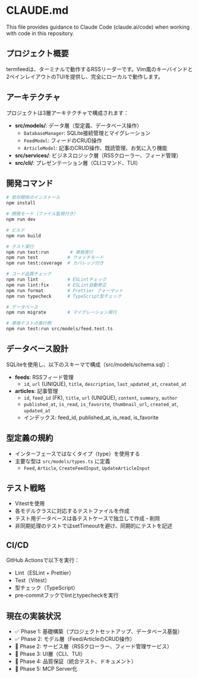 # CLAUDE.md

This file provides guidance to Claude Code (claude.ai/code) when working with code in this repository.

## プロジェクト概要

termfeedは、ターミナルで動作するRSSリーダーです。Vim風のキーバインドと2ペインレイアウトのTUIを提供し、完全にローカルで動作します。

## アーキテクチャ

プロジェクトは3層アーキテクチャで構成されます：

- **src/models/**: データ層（型定義、データベース操作）
  - `DatabaseManager`: SQLite接続管理とマイグレーション
  - `FeedModel`: フィードのCRUD操作
  - `ArticleModel`: 記事のCRUD操作、既読管理、お気に入り機能
- **src/services/**: ビジネスロジック層（RSSクローラー、フィード管理）
- **src/cli/**: プレゼンテーション層（CLIコマンド、TUI）

## 開発コマンド

```bash
# 依存関係のインストール
npm install

# 開発モード（ファイル監視付き）
npm run dev

# ビルド
npm run build

# テスト実行
npm run test:run        # 単発実行
npm run test           # ウォッチモード
npm run test:coverage  # カバレッジ付き

# コード品質チェック
npm run lint           # ESLintチェック
npm run lint:fix       # ESLint自動修正
npm run format         # Prettier フォーマット
npm run typecheck      # TypeScript型チェック

# データベース
npm run migrate        # マイグレーション実行

# 単体テストの実行例
npm run test:run src/models/feed.test.ts
```

## データベース設計

SQLiteを使用し、以下のスキーマで構成（src/models/schema.sql）：

- **feeds**: RSSフィード管理
  - `id`, `url` (UNIQUE), `title`, `description`, `last_updated_at`, `created_at`
- **articles**: 記事管理
  - `id`, `feed_id` (FK), `title`, `url` (UNIQUE), `content`, `summary`, `author`
  - `published_at`, `is_read`, `is_favorite`, `thumbnail_url`, `created_at`, `updated_at`
  - インデックス: feed_id, published_at, is_read, is_favorite

## 型定義の規約

- インターフェースではなくタイプ（type）を使用する
- 主要な型は `src/models/types.ts` に定義
  - `Feed`, `Article`, `CreateFeedInput`, `UpdateArticleInput`

## テスト戦略

- Vitestを使用
- 各モデルクラスに対応するテストファイルを作成
- テスト用データベースは各テストケースで独立して作成・削除
- 非同期処理のテストではsetTimeoutを避け、同期的にテストを記述

## CI/CD

GitHub Actionsで以下を実行：
- Lint（ESLint + Prettier）
- Test（Vitest）
- 型チェック（TypeScript）
- pre-commitフックでlintとtypecheckを実行

## 現在の実装状況

- ✅ Phase 1: 基礎構築（プロジェクトセットアップ、データベース基盤）
- ✅ Phase 2: モデル層（Feed/ArticleのCRUD操作）
- 🔲 Phase 2: サービス層（RSSクローラー、フィード管理サービス）
- 🔲 Phase 3: UI層（CLI、TUI）
- 🔲 Phase 4: 品質保証（統合テスト、ドキュメント）
- 🔲 Phase 5: MCP Server化